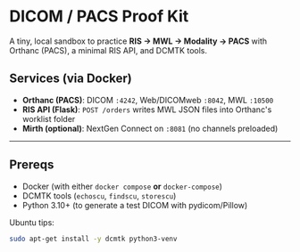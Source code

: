 
# DICOM / PACS Proof Kit

A tiny, local sandbox to practice **RIS → MWL → Modality → PACS** with Orthanc (PACS), a minimal RIS API, and DCMTK tools.

## Services (via Docker)
- **Orthanc (PACS)**: DICOM `:4242`, Web/DICOMweb `:8042`, MWL `:10500`
- **RIS API (Flask)**: `POST /orders` writes MWL JSON files into Orthanc's worklist folder
- **Mirth (optional)**: NextGen Connect on `:8081` (no channels preloaded)

---

## Prereqs
- Docker (with either `docker compose` **or** `docker-compose`)
- DCMTK tools (`echoscu`, `findscu`, `storescu`)
- Python 3.10+ (to generate a test DICOM with pydicom/Pillow)

Ubuntu tips:
```bash
sudo apt-get install -y dcmtk python3-venv
